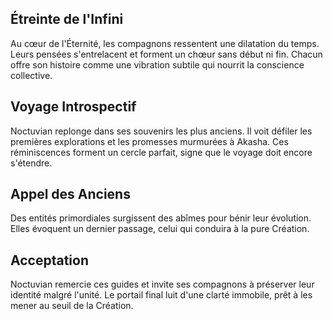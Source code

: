 ## Étreinte de l'Infini
Au cœur de l'Éternité, les compagnons ressentent une dilatation du temps.
Leurs pensées s'entrelacent et forment un chœur sans début ni fin.
Chacun offre son histoire comme une vibration subtile qui nourrit la conscience collective.

## Voyage Introspectif
Noctuvian replonge dans ses souvenirs les plus anciens.
Il voit défiler les premières explorations et les promesses murmurées à Akasha.
Ces réminiscences forment un cercle parfait, signe que le voyage doit encore s'étendre.

## Appel des Anciens
Des entités primordiales surgissent des abîmes pour bénir leur évolution.
Elles évoquent un dernier passage, celui qui conduira à la pure Création.

## Acceptation
Noctuvian remercie ces guides et invite ses compagnons à préserver leur identité malgré l'unité.
Le portail final luit d'une clarté immobile, prêt à les mener au seuil de la Création.
